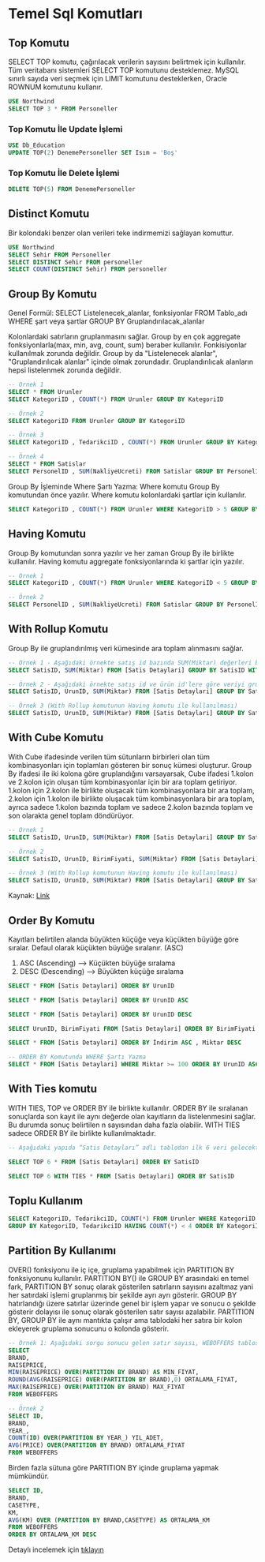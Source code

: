 # Temel Sql Komutları

## Top Komutu

SELECT TOP komutu, çağırılacak verilerin sayısını belirtmek için kullanılır. Tüm veritabanı sistemleri SELECT TOP komutunu desteklemez. MySQL sınırlı sayıda veri seçmek için LIMIT komutunu desteklerken, Oracle ROWNUM komutunu kullanır.

```sql
USE Northwind
SELECT TOP 3 * FROM Personeller
```

### Top Komutu İle Update İşlemi

```sql
USE Db_Education
UPDATE TOP(2) DenemePersoneller SET Isım = 'Boş'
```

### Top Komutu İle Delete İşlemi

```sql
DELETE TOP(5) FROM DenemePersoneller
```

## Distinct Komutu

Bir kolondaki benzer olan verileri teke indirmemizi sağlayan komuttur.

```sql
USE Northwind
SELECT Sehir FROM Personeller
SELECT DISTINCT Sehir FROM personeller
SELECT COUNT(DISTINCT Sehir) FROM personeller
```

## Group By Komutu

Genel Formül: SELECT Listelenecek_alanlar, fonksiyonlar FROM Tablo_adı WHERE şart veya şartlar GROUP BY Gruplandırılacak_alanlar

Kolonlardaki satırların gruplanmasını sağlar. Group by en çok aggregate fonksiyonlarla(max, min, avg, count, sum) beraber kullanılır. Fonkisiyonlar kullanılmak zorunda değildir. Group by da "Listelenecek alanlar", "Gruplandırılıcak alanlar" içinde olmak zorundadır. Gruplandırılıcak alanların hepsi listelenmek zorunda değildir.

```sql
-- Örnek 1
SELECT * FROM Urunler
SELECT KategoriID , COUNT(*) FROM Urunler GROUP BY KategoriID

-- Örnek 2
SELECT KategoriID FROM Urunler GROUP BY KategoriID

-- Örnek 3
SELECT KategoriID , TedarikciID , COUNT(*) FROM Urunler GROUP BY KategoriID , TedarikciID

-- Örnek 4
SELECT * FROM Satislar
SELECT PersonelID , SUM(NakliyeUcreti) FROM Satislar GROUP BY PersonelID
```

Group By İşleminde Where Şartı Yazma: Where komutu Group By komutundan önce yazılır. Where komutu kolonlardaki şartlar için kullanılır.

```sql
SELECT KategoriID , COUNT(*) FROM Urunler WHERE KategoriID > 5 GROUP BY KategoriID
```

## Having Komutu

Group By komutundan sonra yazılır ve her zaman Group By ile birlikte kullanılır. Having komutu aggregate fonksiyonlarında ki şartlar için yazılır.

```sql
-- Örnek 1
SELECT KategoriID , COUNT(*) FROM Urunler WHERE KategoriID < 5 GROUP BY KategoriID HAVING COUNT(*) > 10

-- Örnek 2
SELECT PersonelID , SUM(NakliyeUcreti) FROM Satislar GROUP BY PersonelID HAVING SUM(NakliyeUcreti) > 5000
```

## With Rollup Komutu

Group By ile gruplandırılmış veri kümesinde ara toplam alınmasını sağlar.

```sql
-- Örnek 1 - Aşağıdaki örnekte satış id bazında SUM(Miktar) değerleri bulunduktan sonra, SUM(Miktar) değerlerini toplayıp(ara toplam) oluşan ara toplamı yeni satır olarak sonuç kümesine ekler.
SELECT SatisID, SUM(Miktar) FROM [Satis Detaylari] GROUP BY SatisID WITH ROLLUP

-- Örnek 2 - Aşağıdaki örnekte satış id ve ürün id'lere göre veriyi grupladıktan sonra satış id bazında oluşan SUM(Miktar) değerlerini toplayıp (ara toplam), oluşan ara toplamı yeni satır olarak sonuç kümesine ekler.
SELECT SatisID, UrunID, SUM(Miktar) FROM [Satis Detaylari] GROUP BY SatisID, UrunID WITH ROLLUP

-- Örnek 3 (With Rollup komutunun Having komutu ile kullanılması)
SELECT SatisID, UrunID, SUM(Miktar) FROM [Satis Detaylari] GROUP BY SatisID, UrunID WITH ROLLUP HAVING SUM(Miktar) > 100
```

## With Cube Komutu

With Cube ifadesinde verilen tüm sütunların birbirleri olan tüm kombinasyonları için toplamları gösteren bir sonuç kümesi oluşturur. Group By ifadesi ile iki kolona göre gruplandığını varsayarsak, Cube ifadesi 1.kolon ve 2.kolon için oluşan tüm kombinasyonlar için bir ara toplam getiriyor. 1.kolon için 2.kolon ile birlikte oluşacak tüm kombinasyonlara bir ara toplam, 2.kolon için 1.kolon ile birlikte oluşacak tüm kombinasyonlara bir ara toplam, ayrıca sadece 1.kolon bazında toplam ve sadece 2.kolon bazında toplam ve son olarakta genel toplam döndürüyor.

```sql
-- Örnek 1
SELECT SatisID, UrunID, SUM(Miktar) FROM [Satis Detaylari] GROUP BY SatisID, UrunID WITH CUBE

-- Örnek 2
SELECT SatisID, UrunID, BirimFiyati, SUM(Miktar) FROM [Satis Detaylari] GROUP BY SatisID, UrunID, BirimFiyati WITH CUBE

-- Örnek 3 (With Rollup komutunun Having komutu ile kullanılması)
SELECT SatisID, UrunID, SUM(Miktar) FROM [Satis Detaylari] GROUP BY SatisID, UrunID WITH CUBE HAVING SUM(Miktar) > 100
```

Kaynak: [Link](https://fatihsariyildiz.wordpress.com/2011/02/27/sql-cube-rollup-kullanimi/)

## Order By Komutu

Kayıtları belirtilen alanda büyükten küçüğe veya küçükten büyüğe göre sıralar. Defaul olarak küçükten büyüğe sıralanır. (ASC)

1. ASC (Ascending) --> Küçükten büyüğe sıralama
2. DESC (Descending) --> Büyükten küçüğe sıralama

```sql
SELECT * FROM [Satis Detaylari] ORDER BY UrunID

SELECT * FROM [Satis Detaylari] ORDER BY UrunID ASC

SELECT * FROM [Satis Detaylari] ORDER BY UrunID DESC

SELECT UrunID, BirimFiyati FROM [Satis Detaylari] ORDER BY BirimFiyati DESC

SELECT * FROM [Satis Detaylari] ORDER BY İndirim ASC , Miktar DESC

-- ORDER BY Komutunda WHERE Şartı Yazma
SELECT * FROM [Satis Detaylari] WHERE Miktar >= 100 ORDER BY UrunID ASC
```

## With Ties komutu

WITH TIES, TOP ve ORDER BY ile birlikte kullanılır. ORDER BY ile sıralanan sonuçlarda son kayıt ile aynı değerde olan kayıtların da listelenmesini sağlar. Bu durumda sonuç belirtilen n sayısından daha fazla olabilir. WITH TIES sadece ORDER BY ile birlikte kullanılmaktadır.

```sql
-- Aşağıdaki yapıda “Satis Detayları” adlı tablodan ilk 6 veri gelecektir. Ancak bu verilerden sonuncu olanı “10250” nolu kayıtın iki adeti dışarda kalmaktadır.Bu ikisinide getirmek için “WITH TIES” yapısını kullanmaktayız. With Ties order by ile sıralanmış kolonda, en son kayda bakar, eğer onun altında aynı nolu kayıt varsa onu da getirir. Bu yapıyı kullanabilmek için tek şart order by kullanılmalıdır.

SELECT TOP 6 * FROM [Satis Detaylari] ORDER BY SatisID

SELECT TOP 6 WITH TIES * FROM [Satis Detaylari] ORDER BY SatisID
```

## Toplu Kullanım

```sql
SELECT KategoriID, TedarikciID, COUNT(*) FROM Urunler WHERE KategoriID < 5
GROUP BY KategoriID, TedarikciID HAVING COUNT(*) < 4 ORDER BY KategoriID DESC
```

## Partition By Kullanımı

OVER() fonksiyonu ile iç içe, gruplama yapabilmek için PARTITION BY fonksiyonunu kullanılır. PARTITION BY() ile GROUP BY arasındaki en temel fark, PARTITION BY sonuç olarak gösterilen satırların sayısını azaltmaz yani her satırdaki işlemi gruplanmış bir şekilde ayrı ayrı gösterir. GROUP BY hatırlandığı üzere satırlar üzerinde genel bir işlem yapar ve sonucu o şekilde gösterir dolayısı ile sonuç olarak gösterilen satır sayısı azalabilir. PARTITION BY, GROUP BY ile aynı mantıkta çalışır ama tablodaki her satıra bir kolon ekleyerek gruplama sonucunu o kolonda gösterir.

```sql
-- Örnek 1: Aşağıdaki sorgu sonucu gelen satır sayısı, WEBOFFERS tablosundaki kayıt sayısı ile aynıdır.
SELECT
BRAND,
RAISEPRICE,
MIN(RAISEPRICE) OVER(PARTITION BY BRAND) AS MIN_FIYAT,
ROUND(AVG(RAISEPRICE) OVER(PARTITION BY BRAND),0) ORTALAMA_FIYAT,
MAX(RAISEPRICE) OVER(PARTITION BY BRAND) MAX_FIYAT
FROM WEBOFFERS

-- Örnek 2
SELECT ID,
BRAND,
YEAR_,
COUNT(ID) OVER(PARTITION BY YEAR_) YIL_ADET,
AVG(PRICE) OVER(PARTITION BY BRAND) ORTALAMA_FIYAT
FROM WEBOFFERS
```

Birden fazla sütuna göre PARTITION BY içinde gruplama yapmak mümkündür.

```sql
SELECT ID,
BRAND,
CASETYPE,
KM,
AVG(KM) OVER (PARTITION BY BRAND,CASETYPE) AS ORTALAMA_KM
FROM WEBOFFERS
ORDER BY ORTALAMA_KM DESC
```

Detaylı incelemek için <a href="https://mehmetali-kaya.medium.com/sql-i̇le-window-functions-over-ve-partition-by-eafe43a9162e"> tıklayın </a>
